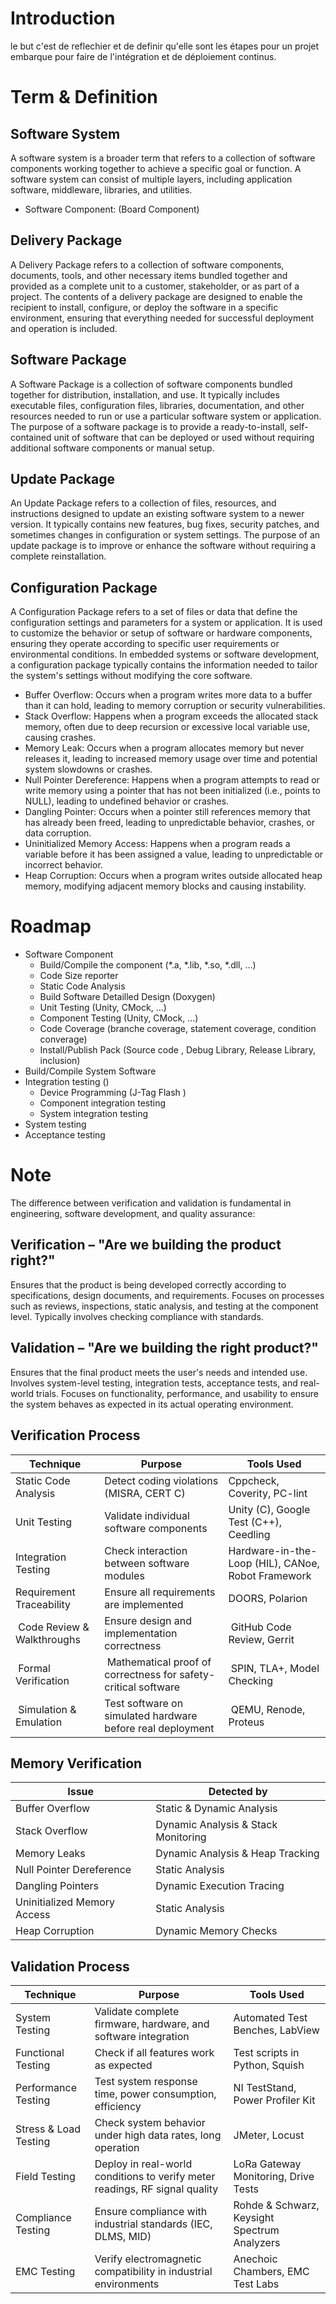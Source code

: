 # Introduction

le but c'est de reflechier et de definir qu'elle sont les étapes pour un projet embarque pour faire de l'intégration et de déploiement continus.

# Term & Definition

## Software System

A software system is a broader term that refers to a collection of software components working together to achieve a specific goal or function. A software system can consist of multiple layers, including application software, middleware, libraries, and utilities.

- Software Component: (Board Component)

## Delivery Package

A Delivery Package refers to a collection of software components, documents, tools, and other necessary items bundled together and provided as a complete unit to a customer, stakeholder, or as part of a project. The contents of a delivery package are designed to enable the recipient to install, configure, or deploy the software in a specific environment, ensuring that everything needed for successful deployment and operation is included.

## Software Package

A Software Package is a collection of software components bundled together for distribution, installation, and use. It typically includes executable files, configuration files, libraries, documentation, and other resources needed to run or use a particular software system or application. The purpose of a software package is to provide a ready-to-install, self-contained unit of software that can be deployed or used without requiring additional software components or manual setup.

## Update Package

An Update Package refers to a collection of files, resources, and instructions designed to update an existing software system to a newer version. It typically contains new features, bug fixes, security patches, and sometimes changes in configuration or system settings. The purpose of an update package is to improve or enhance the software without requiring a complete reinstallation.

##  Configuration Package

A Configuration Package refers to a set of files or data that define the configuration settings and parameters for a system or application. It is used to customize the behavior or setup of software or hardware components, ensuring they operate according to specific user requirements or environmental conditions. In embedded systems or software development, a configuration package typically contains the information needed to tailor the system's settings without modifying the core software.

- Buffer Overflow: Occurs when a program writes more data to a buffer than it can hold, leading to memory corruption or security vulnerabilities.	
- Stack Overflow: Happens when a program exceeds the allocated stack memory, often due to deep recursion or excessive local variable use, causing crashes.	
- Memory Leak:	Occurs when a program allocates memory but never releases it, leading to increased memory usage over time and potential system slowdowns or crashes.	
- Null Pointer Dereference: Happens when a program attempts to read or write memory using a pointer that has not been initialized (i.e., points to NULL), leading to undefined behavior or crashes.
- Dangling Pointer: Occurs when a pointer still references memory that has already been freed, leading to unpredictable behavior, crashes, or data corruption.
- Uninitialized Memory Access: Happens when a program reads a variable before it has been assigned a value, leading to unpredictable or incorrect behavior.
- Heap Corruption: Occurs when a program writes outside allocated heap memory, modifying adjacent memory blocks and causing instability.


# Roadmap

- Software Component 
   * Build/Compile the component (*.a, *.lib, *.so, *.dll, ...)
   * Code Size reporter
   * Static Code Analysis
   * Build Software Detailled Design (Doxygen)
   * Unit Testing (Unity, CMock, ...)
   * Component Testing (Unity, CMock, ...)
   * Code Coverage (branche coverage, statement coverage, condition converage)
   * Install/Publish Pack (Source code , Debug Library, Release Library, inclusion)
- Build/Compile System Software
- Integration testing ()
    * Device Programming (J-Tag Flash )
    * Component integration testing
    * System integration testing
- System testing
- Acceptance testing

# Note

The difference between verification and validation is fundamental in engineering, software development, and quality assurance:

## Verification – "Are we building the product right?"

Ensures that the product is being developed correctly according to specifications, design documents, and requirements.
Focuses on processes such as reviews, inspections, static analysis, and testing at the component level.
Typically involves checking compliance with standards.

## Validation – "Are we building the right product?"

Ensures that the final product meets the user's needs and intended use.
Involves system-level testing, integration tests, acceptance tests, and real-world trials.
Focuses on functionality, performance, and usability to ensure the system behaves as expected in its actual operating environment.





## Verification Process


|Technique               |  Purpose     | Tools Used| 
| -------------          | ------------- |------------- |
| Static Code Analysis   | Detect coding violations (MISRA, CERT C)           |	Cppcheck, Coverity, PC-lint      |
| Unit Testing           | Validate individual software components           |Unity (C), Google Test (C++), Ceedling      |
| Integration Testing    | Check interaction between software modules  | Hardware-in-the-Loop (HIL), CANoe, Robot Framework  |
| Requirement Traceability |Ensure all requirements are implemented |	DOORS, Polarion |
| Code Review & Walkthroughs | Ensure design and implementation correctness | GitHub Code Review, Gerrit |
| Formal Verification| Mathematical proof of correctness for safety-critical software | SPIN, TLA+, Model Checking |
| Simulation & Emulation |Test software on simulated hardware before real deployment | QEMU, Renode, Proteus|	


## Memory Verification

|Issue	|Detected by   | 
| -------------          | ------------- |
| Buffer Overflow	| Static & Dynamic Analysis | 
| Stack Overflow	| Dynamic Analysis & Stack Monitoring | 
| Memory Leaks	| Dynamic Analysis & Heap Tracking | 
| Null Pointer Dereference	| Static Analysis | 
| Dangling Pointers	| Dynamic Execution Tracing | 
| Uninitialized Memory Access	| Static Analysis | 
| Heap Corruption	| Dynamic Memory Checks | 



## Validation Process

|Technique               	|  Purpose     | Tools Used| 
| ------------------------------| ----------------------------------------------------------------------------- |--------------------------------------------- |
| System Testing		| Validate complete firmware, hardware, and software integration		| Automated Test Benches, LabView| 
| Functional Testing		| Check if all features work as expected					| Test scripts in Python, Squish| 
| Performance Testing		| Test system response time, power consumption, efficiency			| NI TestStand, Power Profiler Kit| 
| Stress & Load Testing		| Check system behavior under high data rates, long operation			| 	JMeter, Locust| 
| Field Testing			| Deploy in real-world conditions to verify meter readings, RF signal quality	| LoRa Gateway Monitoring, Drive Tests| 
| Compliance Testing		| Ensure compliance with industrial standards (IEC, DLMS, MID)			| Rohde & Schwarz, Keysight Spectrum Analyzers| 
| EMC Testing			| Verify electromagnetic compatibility in industrial environments		| Anechoic Chambers, EMC Test Labs| 
		




		
		
	

